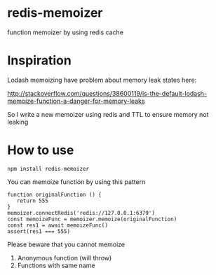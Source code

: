 # redis-memoizer

function memoizer by using redis cache

# Inspiration

Lodash memoizing have problem about memory leak states here:

http://stackoverflow.com/questions/38600119/is-the-default-lodash-memoize-function-a-danger-for-memory-leaks

So I write a new memoizer using redis and TTL to ensure memory not leaking

# How to use

```
npm install redis-memoizer
```

You can memoize function by using this pattern

```
function originalFunction () {
   return 555
} 
memoizer.connectRedis('redis://127.0.0.1:6379')
const memoizeFunc = memoizer.memoize(originalFunction)
const res1 = await memoizeFunc()
assert(res1 === 555)
```

Please beware that you cannot memoize
1. Anonymous function (will throw)
2. Functions with same name

